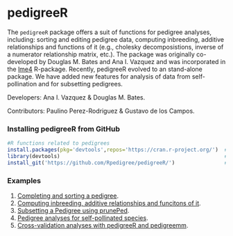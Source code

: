 pedigreeR
=========
The ```pedigreeR``` package offers a suit of functions for pedigree analyses, 
including: sorting and editing pedigree data, computing inbreeding, 
additive relationships and functions of it (e.g., cholesky decomposistions, 
inverse of a numerator relationship matrix, etc.). The package was originally 
co-developed by Douglas M. Bates and Ana I. Vazquez and was incorporated in 
the [lme4](https://CRAN.R-project.org/package=lme4) R-package. Recently, 
pedigreeR evolved to an stand-alone package. We have added new 
features for analysis of data from self-pollination and for subsetting pedigrees.

Developers: Ana I. Vazquez & Douglas M. Bates.

Contributors: Paulino Perez-Rodriguez & Gustavo de los Campos.


### Installing pedigreeR from GitHub

```R
#R functions related to pedigrees
install.packages(pkg='devtools',repos='https://cran.r-project.org/')  #1# install devtools
library(devtools)                                                     #2# load the library
install_git('https://github.com/Rpedigree/pedigreeR/')                #3# install pedigreeR from GitHub
```
### Examples
 
  1. [Completing and sorting a pedigree](https://github.com/Rpedigree/pedigreeR/blob/master/inst/examples/example1.md).
  2. [Computing inbreeding, additive relationships and funcitons of it](https://github.com/Rpedigree/pedigreeR/blob/master/inst/examples/example2.md).
  3. [Subsetting a Pedigree using prunePed](https://github.com/Rpedigree/pedigreeR/blob/master/inst/examples/example3.md).
  4. [Pedigree analyses for self-pollinated species](https://github.com/Rpedigree/pedigreeR/blob/master/inst/examples/example4.md).
  5. [Cross-validation analyses with pedigreeR and pedigreemm](https://github.com/Rpedigree/pedigreeR/blob/master/inst/examples/example5.md).

